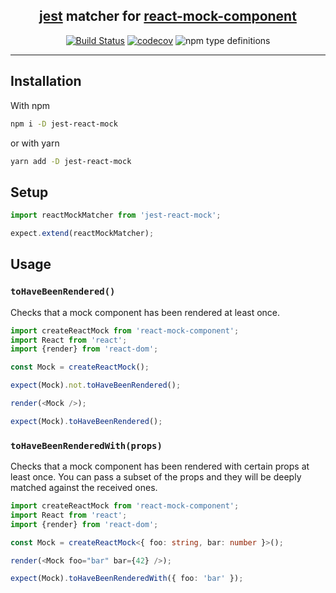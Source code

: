 <div align="center">
<h2><a href="https://jestjs.io">jest</a> matcher for <a href="https://github.com/NiGhTTraX/react-mock-component">react-mock-component</a></h2>

[![Build Status](https://travis-ci.com/NiGhTTraX/jest-react-mock.svg?branch=master)](https://travis-ci.com/NiGhTTraX/jest-react-mock) [![codecov](https://codecov.io/gh/NiGhTTraX/jest-react-mock/branch/master/graph/badge.svg)](https://codecov.io/gh/NiGhTTraX/jest-react-mock) ![npm type definitions](https://img.shields.io/npm/types/mugshot.svg)
</div>

----

## Installation

With npm

```sh
npm i -D jest-react-mock
```

or with yarn

```sh
yarn add -D jest-react-mock
```

## Setup

```typescript
import reactMockMatcher from 'jest-react-mock';

expect.extend(reactMockMatcher);
```

## Usage

### `toHaveBeenRendered()`

Checks that a mock component has been rendered at least once.

```typescript jsx
import createReactMock from 'react-mock-component';
import React from 'react';
import {render} from 'react-dom';

const Mock = createReactMock();

expect(Mock).not.toHaveBeenRendered();

render(<Mock />);

expect(Mock).toHaveBeenRendered();
```

### `toHaveBeenRenderedWith(props)`

Checks that a mock component has been rendered with certain props at least once.
You can pass a subset of the props and they will be deeply matched against the received ones.


```typescript jsx
import createReactMock from 'react-mock-component';
import React from 'react';
import {render} from 'react-dom';

const Mock = createReactMock<{ foo: string, bar: number }>();

render(<Mock foo="bar" bar={42} />);

expect(Mock).toHaveBeenRenderedWith({ foo: 'bar' });
```
